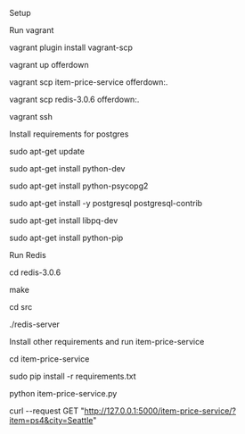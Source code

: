 Setup


Run vagrant


vagrant plugin install vagrant-scp

vagrant up offerdown

vagrant scp item-price-service offerdown:.

vagrant scp redis-3.0.6 offerdown:.

vagrant ssh



Install requirements for postgres


sudo apt-get update

sudo apt-get install python-dev

sudo apt-get install python-psycopg2 

sudo apt-get install -y postgresql postgresql-contrib

sudo apt-get install libpq-dev

sudo apt-get install python-pip



Run Redis


cd redis-3.0.6

make

cd src

./redis-server



Install other requirements and run item-price-service


cd item-price-service

sudo pip install -r requirements.txt

python item-price-service.py



curl --request GET "http://127.0.0.1:5000/item-price-service/?item=ps4&city=Seattle"

